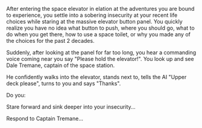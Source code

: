 After entering the space elevator in elation at the adventures you are bound to
experience, you settle into a sobering insecurity at your recent life choices
while staring at the massive elevator button panel.  You quickly realize you
have no idea what button to push, where you should go, what to do when you get
there, how to use a space toilet, or why you made any of the choices for the
past 2 decades.

Suddenly, after looking at the panel for far too long, you hear a commanding
voice coming near you say "Please hold the elevator!".  You look up and see Dale
Tremane, captain of the space station.

He confidently walks into the elevator, stands next to, tells the AI "Upper deck
please", turns to you and says "Thanks".

Do you:

Stare forward and sink deeper into your insecurity...
 
Respond to Captain Tremane...
